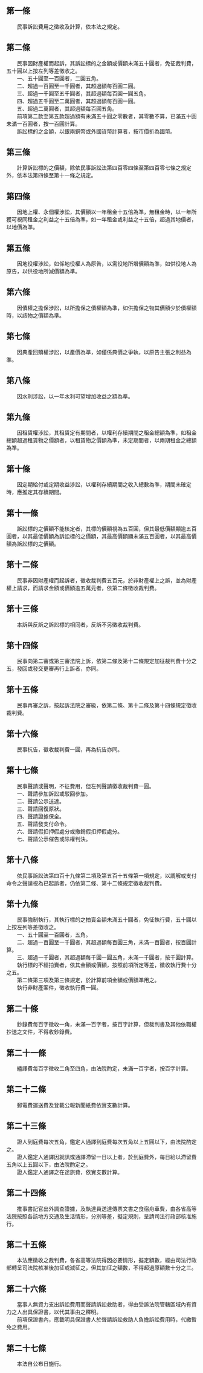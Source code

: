 第一條 
-------
　　民事訴訟費用之徵收及計算，依本法之規定。  


第二條 
-------
　　民事因財產權而起訴，其訴訟標的之金額或價額未滿五十圓者，免征裁判費，五十圓以上按左列等差徵收之。  
　　一、五十圓至一百圓者，二圓五角。  
　　二、超過一百圓至一千圓者，其超過額每百圓二圓。  
　　三、超過一千圓至五千圓者，其超過額每百圓一圓五角。  
　　四、超過五千圓至二萬圓者，其超過額每百圓一圓。  
　　五、超過二萬圓者，其超過額每百圓五角。  
　　前項第二款至第五款超過額有未滿五十圓之零數者，其零數不算，已滿五十圓未滿一百圓者，按一百圓計算。  
　　訴訟標的之金額，以銀兩銅幣或外國貨幣計算者，按市價折為國幣。  


第三條 
-------
　　計算訴訟標的之價額，除依民事訴訟法第四百零四條至第四百零七條之規定外，依本法第四條至第十一條之規定。  


第四條 
-------
　　因地上權、永佃權涉訟，其價額以一年租金十五倍為準，無租金時，以一年所獲可視同租金之利益之十五倍為準，如一年租金或利益之十五倍，超過其地價者，以地價為準。  


第五條 
-------
　　因地役權涉訟，如係地役權人為原告，以需役地所增價額為準，如供役地人為原告，以供役地所減價額為準。  


第六條 
-------
　　因債權之擔保涉訟，以所擔保之債權額為準，如供擔保之物其價額少於債權額時，以該物之價額為準。  


第七條 
-------
　　因典產回贖權涉訟，以產價為準，如僅係典價之爭執，以原告主張之利益為準。  


第八條 
-------
　　因水利涉訟，以一年水利可望增加收益之額為準。  


第九條 
-------
　　因租賃權涉訟，其租賃定有期間者，以權利存續期間之租金總額為準，如租金總額超過租賃物之價額者，以租賃物之價額為準，未定期間者，以兩期租金之總額為準。  


第十條 
-------
　　因定期給付或定期收益涉訟，以權利存續期間之收入總數為準，期間未確定時，應推定其存續期間。  


第十一條 
---------
　　訴訟標的之價額不能核定者，其標的價額視為五百圓，但其最低價額顯逾五百圓者，以其最低價額為訴訟標的之價額，其最高價額顯未滿五百圓者，以其最高價額為訴訟標的之價額。  


第十二條 
---------
　　民事非因財產權而起訴者，徵收裁判費五百元，於非財產權上之訴，並為財產權上請求，而請求金額或價額逾五萬元者，依第二條徵收裁判費。  


第十三條 
---------
　　本訴與反訴之訴訟標的相同者，反訴不另徵收裁判費。  


第十四條 
---------
　　民事向第二審或第三審法院上訴，依第二條及第十二條規定加征裁判費十分之五，發回或發交更審再行上訴者，亦同。  


第十五條 
---------
　　民事再審之訴，按起訴法院之審級，依第二條、第十二條及第十四條規定徵收裁判費。  


第十六條 
---------
　　民事抗告，徵收裁判費一圓，再為抗告亦同。  


第十七條 
---------
　　民事聲請或聲明，不征費用，但左列聲請徵收裁判費一圓。  
　　一、聲請參加訴訟或駁回參加。  
　　二、聲請公示送達。  
　　三、聲請回復原狀。  
　　四、聲請證據保全。  
　　五、聲請發支付命令。  
　　六、聲請假扣押假處分或撤銷假扣押假處分。  
　　七、聲請公示催告或除權判決。  


第十八條 
---------
　　依民事訴訟法第四百十九條第二項及第五百十五條第一項規定，以調解或支付命令之聲請視為已起訴者，仍依第二條、第十二條規定徵收裁判費。  


第十九條 
---------
　　民事強制執行，其執行標的之拍賣金額未滿五十圓者，免征執行費，五十圓以上按左列等差徵收之。  
　　一、五十圓至一百圓者，五角。  
　　二、超過一百圓至一千圓者，其超過額每百圓三角，未滿一百圓者，按百圓計算。  
　　三、超過一千圓者，其超過額每千圓一圓五角，未滿一千圓者，按千圓計算。  
　　執行標的不經拍賣者，依其金額或價額，按照前項所定等差，徵收執行費十分之五。  
　　第二條第三項及第三條規定，於計算前項金額或價額準用之。  
　　執行非財產案件，徵收執行費一圓。  


第二十條 
---------
　　鈔錄費每百字徵收一角，未滿一百字者，按百字計算，但裁判書及其他依職權抄送之文件，不得收鈔錄費。  


第二十一條 
-----------
　　繙譯費每百字徵收二角至四角，由法院酌定，未滿一百字者，按百字計算。  


第二十二條 
-----------
　　郵電費運送費及登載公報新聞紙費依實支數計算。  


第二十三條 
-----------
　　證人到庭費每次五角，鑑定人通譯到庭費每次五角以上五圓以下，由法院酌定之。  
　　證人鑑定人通譯因就訊或通譯滯留一日以上者，於到庭費外，每日給以滯留費五角以上五圓以下，由法院酌定之。  
　　證人鑑定人通譯之在途旅費，依實支數計算。  


第二十四條 
-----------
　　推事書記官出外調查證據，及執達員送達傳票文書之食宿舟車費，由各省高等法院按照各該地方交通及生活情形，分別等差，擬定規則，呈請司法行政部核准施行。  


第二十五條 
-----------
　　本法應徵收之裁判費，各省高等法院得因必要情形，擬定額數，經由司法行政部轉呈司法院核准後加征或減征之，但其加征之額數，不得超過原額數十分之三。  


第二十六條 
-----------
　　當事人無資力支出訴訟費用而聲請訴訟救助者，得由受訴法院管轄區域內有資力之人出具保證書，以代其事由之釋明。  
　　前項保證書內，應載明具保證書人於聲請訴訟救助人負擔訴訟費用時，代繳暫免之費用。  


第二十七條 
-----------
　　本法自公布日施行。